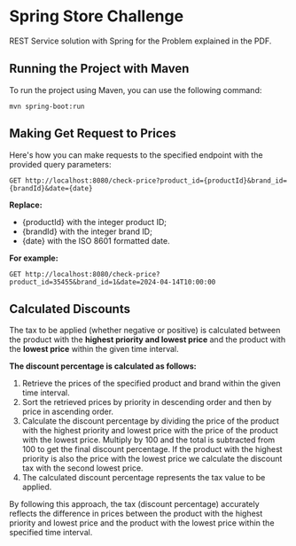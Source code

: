 # Spring Store Challenge

REST Service solution with Spring for the Problem explained in the PDF.

## Running the Project with Maven

To run the project using Maven, you can use the following command:

`mvn spring-boot:run`

## Making Get Request to Prices

Here's how you can make requests to the specified endpoint with the provided query parameters:

```
GET http://localhost:8080/check-price?product_id={productId}&brand_id={brandId}&date={date}
```

**Replace:**

- {productId} with the integer product ID;
- {brandId} with the integer brand ID;
- {date} with the ISO 8601 formatted date.

**For example:**

```
GET http://localhost:8080/check-price?product_id=35455&brand_id=1&date=2024-04-14T10:00:00
```

## Calculated Discounts

The tax to be applied (whether negative or positive) is calculated between the product with the **highest priority and lowest price** and the product with the **lowest price** within the given time interval.

**The discount percentage is calculated as follows:**

1. Retrieve the prices of the specified product and brand within the given time interval.
2. Sort the retrieved prices by priority in descending order and then by price in ascending order.
3. Calculate the discount percentage by dividing the price of the product with the highest priority and lowest price with the price of the product with the lowest price. Multiply by 100 and the total is subtracted from 100 to get the final discount percentage. If the product with the highest priority is also the price with the lowest price we calculate the discount tax with the second lowest price.
4. The calculated discount percentage represents the tax value to be applied.

By following this approach, the tax (discount percentage) accurately reflects the difference in prices between the product with the highest priority and lowest price and the product with the lowest price within the specified time interval.
